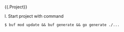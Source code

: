 {{.Project}}

I. Start project with command 

    $ buf mod update && buf generate && go generate ./... 


